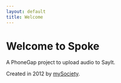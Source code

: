```yaml
---
layout: default
title: Welcome
---
```


Welcome to Spoke
================

A PhoneGap project to upload audio to SayIt.

Created in 2012 by [mySociety](http://www.mysociety.org/).

